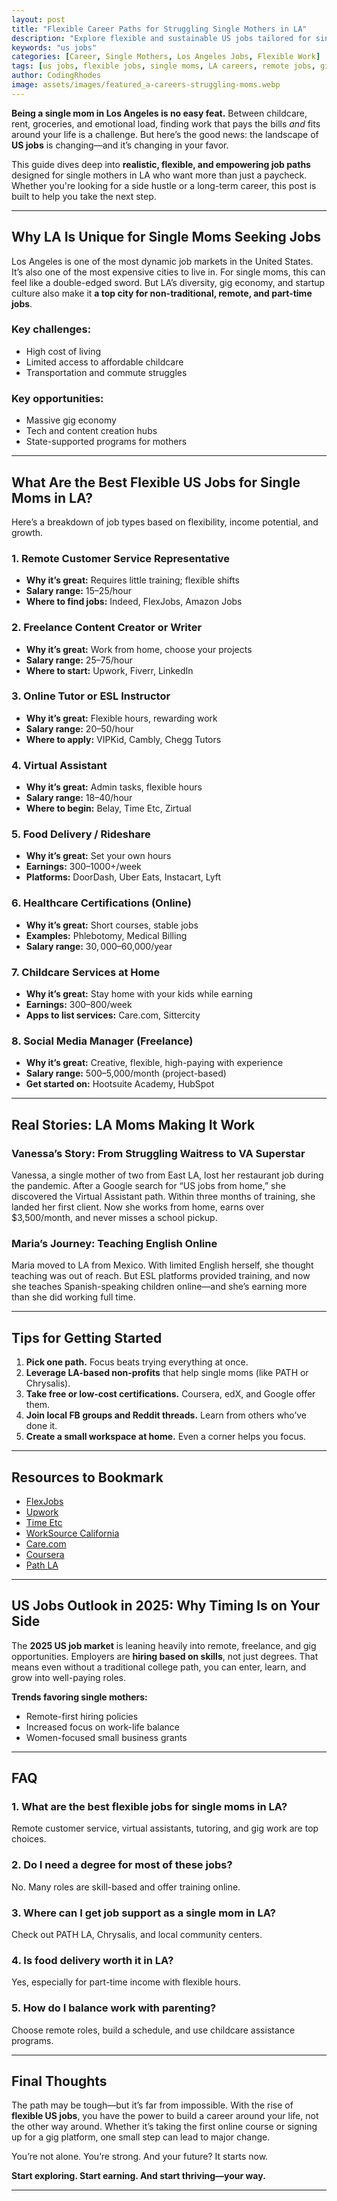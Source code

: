 ```yaml
---
layout: post
title: "Flexible Career Paths for Struggling Single Mothers in LA"
description: "Explore flexible and sustainable US jobs tailored for single mothers in Los Angeles looking to rebuild their careers."
keywords: "us jobs"
categories: [Career, Single Mothers, Los Angeles Jobs, Flexible Work]
tags: [us jobs, flexible jobs, single moms, LA careers, remote jobs, gig economy, women empowerment]
author: CodingRhodes
image: assets/images/featured_a-careers-struggling-moms.webp
---
```


**Being a single mom in Los Angeles is no easy feat.** Between childcare, rent, groceries, and emotional load, finding work that pays the bills *and* fits around your life is a challenge. But here’s the good news: the landscape of **US jobs** is changing—and it’s changing in your favor.

This guide dives deep into **realistic, flexible, and empowering job paths** designed for single mothers in LA who want more than just a paycheck. Whether you're looking for a side hustle or a long-term career, this post is built to help you take the next step.

---

## Why LA Is Unique for Single Moms Seeking Jobs

Los Angeles is one of the most dynamic job markets in the United States. It’s also one of the most expensive cities to live in. For single moms, this can feel like a double-edged sword. But LA’s diversity, gig economy, and startup culture also make it **a top city for non-traditional, remote, and part-time jobs**.

### Key challenges:
- High cost of living
- Limited access to affordable childcare
- Transportation and commute struggles

### Key opportunities:
- Massive gig economy
- Tech and content creation hubs
- State-supported programs for mothers

---

## What Are the Best Flexible US Jobs for Single Moms in LA?

Here’s a breakdown of job types based on flexibility, income potential, and growth.

### 1. **Remote Customer Service Representative**
- **Why it’s great:** Requires little training; flexible shifts
- **Salary range:** $15–$25/hour
- **Where to find jobs:** Indeed, FlexJobs, Amazon Jobs

### 2. **Freelance Content Creator or Writer**
- **Why it’s great:** Work from home, choose your projects
- **Salary range:** $25–$75/hour
- **Where to start:** Upwork, Fiverr, LinkedIn

### 3. **Online Tutor or ESL Instructor**
- **Why it’s great:** Flexible hours, rewarding work
- **Salary range:** $20–$50/hour
- **Where to apply:** VIPKid, Cambly, Chegg Tutors

### 4. **Virtual Assistant**
- **Why it’s great:** Admin tasks, flexible hours
- **Salary range:** $18–$40/hour
- **Where to begin:** Belay, Time Etc, Zirtual

### 5. **Food Delivery / Rideshare**
- **Why it’s great:** Set your own hours
- **Earnings:** $300–$1000+/week
- **Platforms:** DoorDash, Uber Eats, Instacart, Lyft

### 6. **Healthcare Certifications (Online)**
- **Why it’s great:** Short courses, stable jobs
- **Examples:** Phlebotomy, Medical Billing
- **Salary range:** $30,000–$60,000/year

### 7. **Childcare Services at Home**
- **Why it’s great:** Stay home with your kids while earning
- **Earnings:** $300–$800/week
- **Apps to list services:** Care.com, Sittercity

### 8. **Social Media Manager (Freelance)**
- **Why it’s great:** Creative, flexible, high-paying with experience
- **Salary range:** $500–$5,000/month (project-based)
- **Get started on:** Hootsuite Academy, HubSpot

---

## Real Stories: LA Moms Making It Work

### **Vanessa’s Story: From Struggling Waitress to VA Superstar**

Vanessa, a single mother of two from East LA, lost her restaurant job during the pandemic. After a Google search for “US jobs from home,” she discovered the Virtual Assistant path. Within three months of training, she landed her first client. Now she works from home, earns over $3,500/month, and never misses a school pickup.

### **Maria’s Journey: Teaching English Online**

Maria moved to LA from Mexico. With limited English herself, she thought teaching was out of reach. But ESL platforms provided training, and now she teaches Spanish-speaking children online—and she’s earning more than she did working full time.

---

## Tips for Getting Started

1. **Pick one path.** Focus beats trying everything at once.
2. **Leverage LA-based non-profits** that help single moms (like PATH or Chrysalis).
3. **Take free or low-cost certifications.** Coursera, edX, and Google offer them.
4. **Join local FB groups and Reddit threads.** Learn from others who’ve done it.
5. **Create a small workspace at home.** Even a corner helps you focus.

---

## Resources to Bookmark

- [FlexJobs](https://www.flexjobs.com)
- [Upwork](https://www.upwork.com)
- [Time Etc](https://www.timeetc.com)
- [WorkSource California](https://www.edd.ca.gov)
- [Care.com](https://www.care.com)
- [Coursera](https://www.coursera.org)
- [Path LA](https://epath.org)

---

## US Jobs Outlook in 2025: Why Timing Is on Your Side

The **2025 US job market** is leaning heavily into remote, freelance, and gig opportunities. Employers are **hiring based on skills**, not just degrees. That means even without a traditional college path, you can enter, learn, and grow into well-paying roles.

**Trends favoring single mothers:**
- Remote-first hiring policies
- Increased focus on work-life balance
- Women-focused small business grants

---

## FAQ

### 1. What are the best flexible jobs for single moms in LA?
Remote customer service, virtual assistants, tutoring, and gig work are top choices.

### 2. Do I need a degree for most of these jobs?
No. Many roles are skill-based and offer training online.

### 3. Where can I get job support as a single mom in LA?
Check out PATH LA, Chrysalis, and local community centers.

### 4. Is food delivery worth it in LA?
Yes, especially for part-time income with flexible hours.

### 5. How do I balance work with parenting?
Choose remote roles, build a schedule, and use childcare assistance programs.

---

## Final Thoughts

The path may be tough—but it’s far from impossible. With the rise of **flexible US jobs**, you have the power to build a career around your life, not the other way around. Whether it’s taking the first online course or signing up for a gig platform, one small step can lead to major change.

You’re not alone. You’re strong. And your future? It starts now.

**Start exploring. Start earning. And start thriving—your way.**

---

